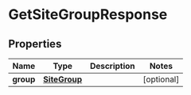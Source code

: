 

# GetSiteGroupResponse


## Properties

| Name | Type | Description | Notes |
|------------ | ------------- | ------------- | -------------|
|**group** | [**SiteGroup**](SiteGroup.md) |  |  [optional] |



